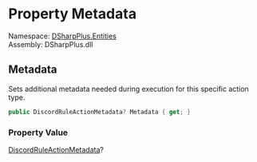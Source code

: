 # Property Metadata

Namespace: [DSharpPlus.Entities](DSharpPlus.Entities.md)  
Assembly: DSharpPlus.dll

## <a id="DSharpPlus_Entities_DiscordAutoModerationActionBuilder_Metadata"></a>Metadata

Sets additional metadata needed during execution for this specific action type.

```csharp
public DiscordRuleActionMetadata? Metadata { get; }
```

### Property Value

[DiscordRuleActionMetadata](DSharpPlus.Entities.DiscordRuleActionMetadata.md)?

